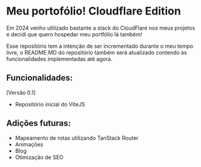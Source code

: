 # Meu portofólio! Cloudflare Edition

Em 2024 venho utilizado bastante a stack do CloudFlare nos meus projetos e decidi que quero hospedar meu portfólio lá também!

Esse repositório tem a intenção de ser incrementado durante o meu tempo livre, o README.MD do repositório também será atualizado contendo as funcionalidades implementadas até agora.

## Funcionalidades:

[Versão 0.1]

- Repositório inicial do ViteJS

## Adições futuras:

- Mapeamento de rotas utilizando TanStack Router
- Animações
- Blog
- Otimização de SEO
